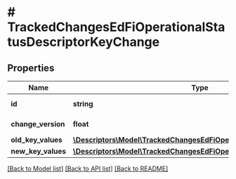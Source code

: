 # # TrackedChangesEdFiOperationalStatusDescriptorKeyChange

## Properties

Name | Type | Description | Notes
------------ | ------------- | ------------- | -------------
**id** | **string** | Resource identifier | [optional]
**change_version** | **float** | Change version | [optional]
**old_key_values** | [**\Descriptors\Model\TrackedChangesEdFiOperationalStatusDescriptorKey**](TrackedChangesEdFiOperationalStatusDescriptorKey.md) |  | [optional]
**new_key_values** | [**\Descriptors\Model\TrackedChangesEdFiOperationalStatusDescriptorKey**](TrackedChangesEdFiOperationalStatusDescriptorKey.md) |  | [optional]

[[Back to Model list]](../../README.md#models) [[Back to API list]](../../README.md#endpoints) [[Back to README]](../../README.md)
